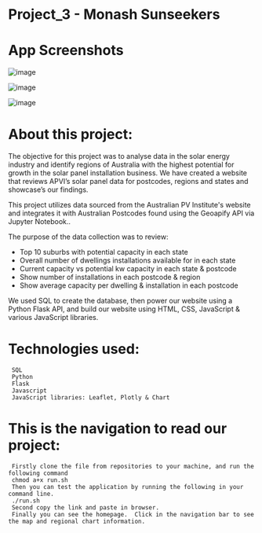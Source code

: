 # Project_3 - Monash Sunseekers
# App Screenshots
![image](https://github.com/Minhtranaccount/Monash_Sunseekers/assets/117701483/6d9bb29d-be36-43bf-8af1-0080daa33b6d)

![image](https://github.com/Minhtranaccount/Monash_Sunseekers/assets/117701483/12f8e38f-af30-42dc-b187-99f206a3224b)

![image](https://github.com/Minhtranaccount/Monash_Sunseekers/assets/117701483/584e09ec-559a-4d68-a98d-9ab4341daf86)


# About this project:

The objective for this project was to analyse data in the solar energy industry and identify regions of Australia with the highest potential for growth in the solar panel installation business. We have created a website that reviews APVI’s solar panel data for postcodes, regions and states and showcase’s our findings.

This project utilizes data sourced from the Australian PV Institute's website and integrates it with Australian Postcodes found using the Geoapify API via Jupyter Notebook.. 

The purpose of the data collection was to review:
- Top 10 suburbs with potential capacity in each state
- Overall number of dwellings installations available for in each state
- Current capacity vs potential kw capacity in each state & postcode
- Show number of installations in each postcode & region
- Show average capacity per dwelling & installation in each postcode 

We used SQL to create the database, then power our website using a Python Flask API, and build our website using HTML, CSS, JavaScript & various JavaScript libraries.

# Technologies used:

     SQL
     Python
     Flask
     Javascript
     JavaScript libraries: Leaflet, Plotly & Chart 

# This is the navigation to read our project:

     Firstly clone the file from repositories to your machine, and run the following command
     chmod a+x run.sh
     Then you can test the application by running the following in your command line.
     ./run.sh
     Second copy the link and paste in browser.
     Finally you can see the homepage.  Click in the navigation bar to see the map and regional chart information.




  
